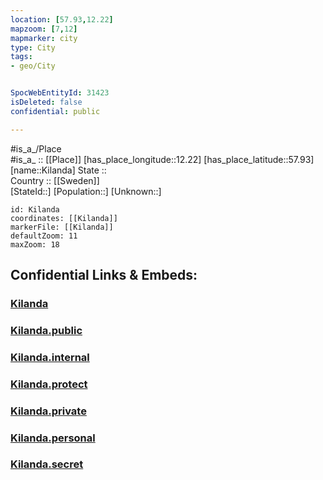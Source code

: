 ```yaml
---
location: [57.93,12.22] 
mapzoom: [7,12] 
mapmarker: city 
type: City
tags:
- geo/City


SpocWebEntityId: 31423
isDeleted: false
confidential: public

---
```

#is_a_/Place  
#is_a_ :: [[Place]] 
[has_place_longitude::12.22] 
[has_place_latitude::57.93] 
[name::Kilanda] 
State ::  
Country :: [[Sweden]]  
[StateId::] 
[Population::] 
[Unknown::] 


```leaflet
id: Kilanda
coordinates: [[Kilanda]] 
markerFile: [[Kilanda]] 
defaultZoom: 11 
maxZoom: 18
```


## Confidential Links & Embeds: 

### [Kilanda](/_Standards/Earth/Continent/Europe/Europe~North/Sweden/Provinces~Sweden/Västra_Götaland/City/Kilanda.md) 

### [Kilanda.public](/_public/Earth/Continent/Europe/Europe~North/Sweden/Provinces~Sweden/Västra_Götaland/City/Kilanda.public.md) 

### [Kilanda.internal](/_internal/Earth/Continent/Europe/Europe~North/Sweden/Provinces~Sweden/Västra_Götaland/City/Kilanda.internal.md) 

### [Kilanda.protect](/_protect/Earth/Continent/Europe/Europe~North/Sweden/Provinces~Sweden/Västra_Götaland/City/Kilanda.protect.md) 

### [Kilanda.private](/_private/Earth/Continent/Europe/Europe~North/Sweden/Provinces~Sweden/Västra_Götaland/City/Kilanda.private.md) 

### [Kilanda.personal](/_personal/Earth/Continent/Europe/Europe~North/Sweden/Provinces~Sweden/Västra_Götaland/City/Kilanda.personal.md) 

### [Kilanda.secret](/_secret/Earth/Continent/Europe/Europe~North/Sweden/Provinces~Sweden/Västra_Götaland/City/Kilanda.secret.md)

